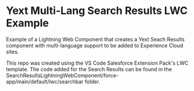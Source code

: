# Yext Multi-Lang Search Results LWC Example

Example of a Lightning Web Component that creates a Yext Seach Results component with multi-language support to be added to Experience Cloud sites.

This repo was created using the VS Code Salesforce Extension Pack's LWC template. The code added for the Search Results can be found in the SearchResultsLightningWebComponent/force-app/main/default/lwc/searchbar folder.
